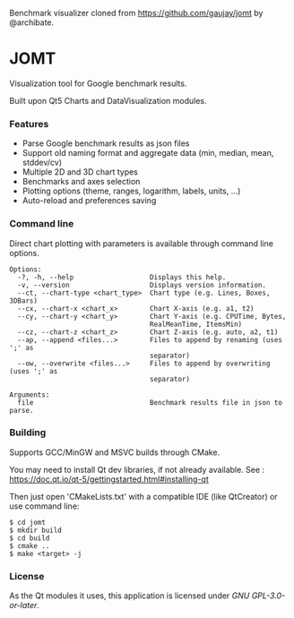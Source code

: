 Benchmark visualizer cloned from https://github.com/gaujay/jomt by @archibate.

# JOMT

Visualization tool for Google benchmark results.

Built upon Qt5 Charts and DataVisualization modules.

### Features

- Parse Google benchmark results as json files
- Support old naming format and aggregate data (min, median, mean, stddev/cv)
- Multiple 2D and 3D chart types
- Benchmarks and axes selection
- Plotting options (theme, ranges, logarithm, labels, units, ...)
- Auto-reload and preferences saving

### Command line

Direct chart plotting with parameters is available through command line options.

```
Options:
  -?, -h, --help                   Displays this help.
  -v, --version                    Displays version information.
  --ct, --chart-type <chart_type>  Chart type (e.g. Lines, Boxes, 3DBars)
  --cx, --chart-x <chart_x>        Chart X-axis (e.g. a1, t2)
  --cy, --chart-y <chart_y>        Chart Y-axis (e.g. CPUTime, Bytes,
                                   RealMeanTime, ItemsMin)
  --cz, --chart-z <chart_z>        Chart Z-axis (e.g. auto, a2, t1)
  --ap, --append <files...>        Files to append by renaming (uses ';' as
                                   separator)
  --ow, --overwrite <files...>     Files to append by overwriting (uses ';' as
                                   separator)

Arguments:
  file                             Benchmark results file in json to parse.
```

### Building

Supports GCC/MinGW and MSVC builds through CMake.

You may need to install Qt dev libraries, if not already available.
See : https://doc.qt.io/qt-5/gettingstarted.html#installing-qt

Then just open 'CMakeLists.txt' with a compatible IDE (like QtCreator) or use command line:

    $ cd jomt
    $ mkdir build
    $ cd build
    $ cmake ..
    $ make <target> -j

### License

As the Qt modules it uses, this application is licensed under *GNU GPL-3.0-or-later*.
